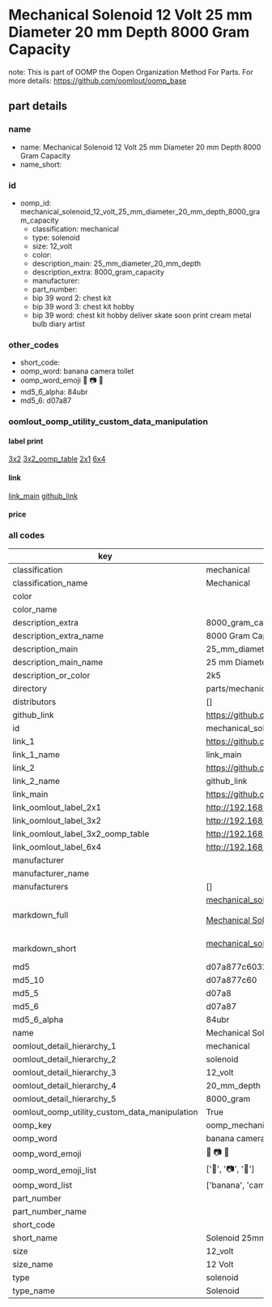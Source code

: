 # Mechanical Solenoid 12 Volt 25 mm Diameter 20 mm Depth 8000 Gram Capacity  

note: This is part of OOMP the Oopen Organization Method For Parts. For more details: https://github.com/oomlout/oomp_base

##  part details





### name
* name: Mechanical Solenoid 12 Volt 25 mm Diameter 20 mm Depth 8000 Gram Capacity
* name_short: 
### id
* oomp_id: mechanical_solenoid_12_volt_25_mm_diameter_20_mm_depth_8000_gram_capacity
  * classification: mechanical
  * type: solenoid
  * size: 12_volt
  * color: 
  * description_main: 25_mm_diameter_20_mm_depth
  * description_extra: 8000_gram_capacity
  * manufacturer: 
  * part_number: 
  * bip 39 word 2: chest kit
  * bip 39 word 3: chest kit hobby
  * bip 39 word: chest kit hobby deliver skate soon print cream metal bulb diary artist

### other_codes
* short_code: 
* oomp_word: banana camera toilet
* oomp_word_emoji :banana: :camera: :toilet:
* md5_6_alpha: 84ubr
* md5_6: d07a87






### oomlout_oomp_utility_custom_data_manipulation
#### label print
[3x2](http://192.168.1.245:1112/?label=oomp%2084ubr)
[3x2_oomp_table](http://192.168.1.107:1112/?label=oomp%2084ubr)
[2x1](http://192.168.1.242:1112/?label=oomp%2084ubr)
[6x4](http://192.168.1.55:1112/?label=oomp%2084ubr)    

#### link

[link_main](https://github.com/oomlout/oomlout_oomp_current_version_messy/tree/main/parts/mechanical_solenoid_12_volt_25_mm_diameter_20_mm_depth_8000_gram_capacity) [github_link](https://github.com/oomlout/oomlout_oomp_part_src/tree/main/parts/mechanical_solenoid_12_volt_25_mm_diameter_20_mm_depth_8000_gram_capacity)                             

#### price







### all codes 
| key | value |  
| --- | --- |  
| classification | mechanical |  
| classification_name | Mechanical |  
| color |  |  
| color_name |  |  
| description_extra | 8000_gram_capacity |  
| description_extra_name | 8000 Gram Capacity |  
| description_main | 25_mm_diameter_20_mm_depth |  
| description_main_name | 25 mm Diameter 20 mm Depth |  
| description_or_color | 2k5 |  
| directory | parts/mechanical_solenoid_12_volt_25_mm_diameter_20_mm_depth_8000_gram_capacity |  
| distributors | [] |  
| github_link | https://github.com/oomlout/oomlout_oomp_part_src/tree/main/parts/mechanical_solenoid_12_volt_25_mm_diameter_20_mm_depth_8000_gram_capacity |  
| id | mechanical_solenoid_12_volt_25_mm_diameter_20_mm_depth_8000_gram_capacity |  
| link_1 | https://github.com/oomlout/oomlout_oomp_current_version_messy/tree/main/parts/mechanical_solenoid_12_volt_25_mm_diameter_20_mm_depth_8000_gram_capacity |  
| link_1_name | link_main |  
| link_2 | https://github.com/oomlout/oomlout_oomp_part_src/tree/main/parts/mechanical_solenoid_12_volt_25_mm_diameter_20_mm_depth_8000_gram_capacity |  
| link_2_name | github_link |  
| link_main | https://github.com/oomlout/oomlout_oomp_current_version_messy/tree/main/parts/mechanical_solenoid_12_volt_25_mm_diameter_20_mm_depth_8000_gram_capacity |  
| link_oomlout_label_2x1 | http://192.168.1.242:1112/?label=oomp%2084ubr |  
| link_oomlout_label_3x2 | http://192.168.1.245:1112/?label=oomp%2084ubr |  
| link_oomlout_label_3x2_oomp_table | http://192.168.1.107:1112/?label=oomp%2084ubr |  
| link_oomlout_label_6x4 | http://192.168.1.55:1112/?label=oomp%2084ubr |  
| manufacturer |  |  
| manufacturer_name |  |  
| manufacturers | [] |  
| markdown_full | [mechanical_solenoid_12_volt_25_mm_diameter_20_mm_depth_8000_gram_capacity](https://github.com/oomlout/oomlout_oomp_current_version_messy/tree/main/parts/mechanical_solenoid_12_volt_25_mm_diameter_20_mm_depth_8000_gram_capacity)<br>[](https://github.com/oomlout/oomlout_oomp_current_version_messy/tree/main/parts/mechanical_solenoid_12_volt_25_mm_diameter_20_mm_depth_8000_gram_capacity)<br>[Mechanical Solenoid 12 Volt 25 Mm Diameter 20 Mm Depth 8000 Gram Capacity](https://github.com/oomlout/oomlout_oomp_current_version_messy/tree/main/parts/mechanical_solenoid_12_volt_25_mm_diameter_20_mm_depth_8000_gram_capacity)<br><br> |  
| markdown_short | [mechanical_solenoid_12_volt_25_mm_diameter_20_mm_depth_8000_gram_capacity](https://github.com/oomlout/oomlout_oomp_current_version_messy/tree/main/parts/mechanical_solenoid_12_volt_25_mm_diameter_20_mm_depth_8000_gram_capacity)<br><br> |  
| md5 | d07a877c6032f55b3d6503a0d89eb93c |  
| md5_10 | d07a877c60 |  
| md5_5 | d07a8 |  
| md5_6 | d07a87 |  
| md5_6_alpha | 84ubr |  
| name | Mechanical Solenoid 12 Volt 25 mm Diameter 20 mm Depth 8000 Gram Capacity |  
| oomlout_detail_hierarchy_1 | mechanical |  
| oomlout_detail_hierarchy_2 | solenoid |  
| oomlout_detail_hierarchy_3 | 12_volt |  
| oomlout_detail_hierarchy_4 | 20_mm_depth |  
| oomlout_detail_hierarchy_5 | 8000_gram |  
| oomlout_oomp_utility_custom_data_manipulation | True |  
| oomp_key | oomp_mechanical_solenoid_12_volt_25_mm_diameter_20_mm_depth_8000_gram_capacity |  
| oomp_word | banana camera toilet |  
| oomp_word_emoji | :banana: :camera: :toilet: |  
| oomp_word_emoji_list | [':banana:', ':camera:', ':toilet:'] |  
| oomp_word_list | ['banana', 'camera', 'toilet'] |  
| part_number |  |  
| part_number_name |  |  
| short_code |  |  
| short_name | Solenoid 25mm x 20mm 8.0kg 12_volt |  
| size | 12_volt |  
| size_name | 12 Volt |  
| type | solenoid |  
| type_name | Solenoid |  
